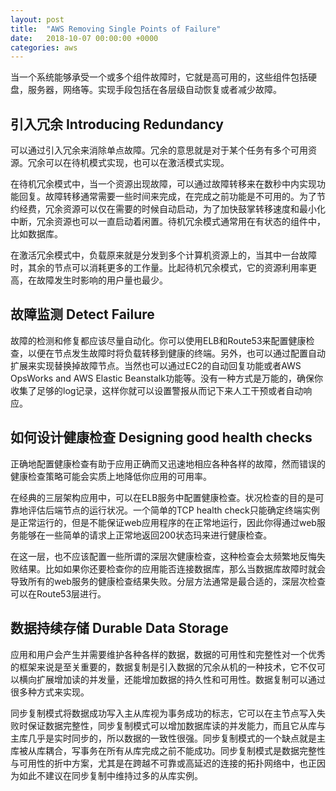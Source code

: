 ```yaml
---
layout: post
title:  "AWS Removing Single Points of Failure"
date:   2018-10-07 00:00:00 +0000
categories: aws
---
```


当一个系统能够承受一个或多个组件故障时，它就是高可用的，这些组件包括硬盘，服务器，网络等。实现手段包括在各层级自动恢复或者减少故障。



## 引入冗余 Introducing Redundancy
可以通过引入冗余来消除单点故障。冗余的意思就是对于某个任务有多个可用资源。冗余可以在待机模式实现，也可以在激活模式实现。

在待机冗余模式中，当一个资源出现故障，可以通过故障转移来在数秒中内实现功能回复。故障转移通常需要一些时间来完成，在完成之前功能是不可用的。为了节约经费，冗余资源可以仅在需要的时候自动启动，为了加快鼓掌转移速度和最小化中断，冗余资源也可以一直启动着闲置。待机冗余模式通常用在有状态的组件中，比如数据库。

在激活冗余模式中，负载原来就是分发到多个计算机资源上的，当其中一台故障时，其余的节点可以消耗更多的工作量。比起待机冗余模式，它的资源利用率更高，在故障发生时影响的用户量也最少。



## 故障监测 Detect Failure
故障的检测和修复都应该尽量自动化。你可以使用ELB和Route53来配置健康检查，以便在节点发生故障时将负载转移到健康的终端。另外，也可以通过配置自动扩展来实现替换掉故障节点。当然也可以通过EC2的自动回复功能或者AWS OpsWorks and AWS Elastic Beanstalk功能等。没有一种方式是万能的，确保你收集了足够的log记录，这样你就可以设置警报从而记下来人工干预或者自动响应。


## 如何设计健康检查 Designing good health checks

正确地配置健康检查有助于应用正确而又迅速地相应各种各样的故障，然而错误的健康检查策略可能会实质上地降低你应用的可用率。

在经典的三层架构应用中，可以在ELB服务中配置健康检查。状况检查的目的是可靠地评估后端节点的运行状况。一个简单的TCP health check只能确定终端实例是正常运行的，但是不能保证web应用程序的在正常地运行，因此你得通过web服务能够在一些简单的请求上正常地返回200状态玛来进行健康检查。

在这一层，也不应该配置一些所谓的深层次健康检查，这种检查会太频繁地反悔失败结果。比如如果你还要检查你的应用能否连接数据库，那么当数据库故障时就会导致所有的web服务的健康检查结果失败。分层方法通常是最合适的，深层次检查可以在Route53层进行。




## 数据持续存储 Durable Data Storage
应用和用户会产生并需要维护各种各样的数据，数据的可用性和完整性对一个优秀的框架来说是至关重要的，数据复制是引入数据的冗余从机的一种技术，它不仅可以横向扩展增加读的并发量，还能增加数据的持久性和可用性。数据复制可以通过很多种方式来实现。


同步复制模式将数据成功写入主从库视为事务成功的标志，它可以在主节点写入失败时保证数据完整性，同步复制模式可以增加数据库读的并发能力，而且它从库与主库几乎是实时同步的，所以数据的一致性很强。同步复制模式的一个缺点就是主库被从库耦合，写事务在所有从库完成之前不能成功。同步复制模式是数据完整性与可用性的折中方案，尤其是在跨越不可靠或高延迟的连接的拓扑网络中，也正因为如此不建议在同步复制中维持过多的从库实例。




